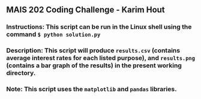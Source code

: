 ## MAIS 202 Coding Challenge - Karim Hout
### Instructions: This script can be run in the Linux shell using the command `$ python solution.py`
### Description: This script will produce `results.csv` (contains average interest rates for each listed purpose), and `results.png` (contains a bar graph of the results) in the present working directory. 
### Note: This script uses the `matplotlib` and `pandas` libraries. 